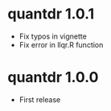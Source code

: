# quantdr 1.0.1

* Fix typos in vignette
* Fix error in llqr.R function

# quantdr 1.0.0

* First release


